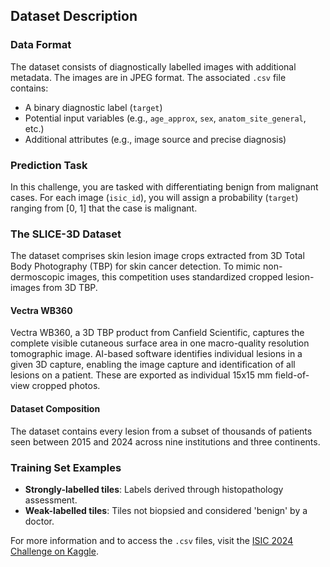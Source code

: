 ## Dataset Description

### Data Format
The dataset consists of diagnostically labelled images with additional metadata. The images are in JPEG format. The associated `.csv` file contains:
- A binary diagnostic label (`target`)
- Potential input variables (e.g., `age_approx`, `sex`, `anatom_site_general`, etc.)
- Additional attributes (e.g., image source and precise diagnosis)

### Prediction Task
In this challenge, you are tasked with differentiating benign from malignant cases. For each image (`isic_id`), you will assign a probability (`target`) ranging from [0, 1] that the case is malignant.

### The SLICE-3D Dataset
The dataset comprises skin lesion image crops extracted from 3D Total Body Photography (TBP) for skin cancer detection. To mimic non-dermoscopic images, this competition uses standardized cropped lesion-images from 3D TBP.

#### Vectra WB360
Vectra WB360, a 3D TBP product from Canfield Scientific, captures the complete visible cutaneous surface area in one macro-quality resolution tomographic image. AI-based software identifies individual lesions in a given 3D capture, enabling the image capture and identification of all lesions on a patient. These are exported as individual 15x15 mm field-of-view cropped photos.

#### Dataset Composition
The dataset contains every lesion from a subset of thousands of patients seen between 2015 and 2024 across nine institutions and three continents.

### Training Set Examples
- **Strongly-labelled tiles**: Labels derived through histopathology assessment.
- **Weak-labelled tiles**: Tiles not biopsied and considered 'benign' by a doctor.

For more information and to access the `.csv` files, visit the [ISIC 2024 Challenge on Kaggle](https://www.kaggle.com/competitions/isic-2024-challenge/data).
